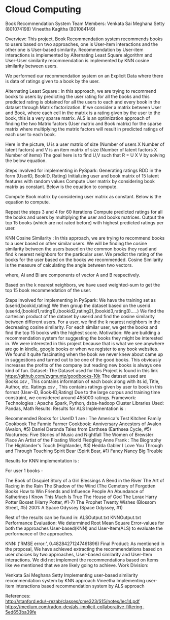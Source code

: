#                                                   Cloud Computing
Book Recommendation System
Team Members:
Venkata Sai Meghana Setty (801074198)
Vineetha Kagitha (801084149)

Overview:
This project, Book Recommendation system recommends books to users based on two approaches, one is User-item interactions and the other one is User-based similarity. Recommendation by User-item interactions is implemented by Alternating Least Square algorithm and User-User similarity recommendation is implemented by KNN cosine similarity between users.

We performed our recommendation system on an Explicit Data where there is data of ratings given to a book by the user.

Alternating Least Square :
In this approach, we are trying to recommend books to users by predicting the user rating for all the books and this predicted rating is obtained for all the users to each and every book in the dataset through Matrix factorization. If we consider a matrix between User and Book, where each cell in the matrix is a rating given by the user to the book, this is a very sparse matrix. ALS is an optimization approach of finding the two Matrix factors (User matrix and Book matrix) for the sparse matrix where multiplying the matrix factors will result in predicted ratings of each user to each book. 

Here in the picture, U is a user matrix of size (Number of users X Number of latent factors) and V is an item matrix of size (Number of latent factors  X Number of items)
The goal here is to find U,V such that R = U X V by solving the below equation.

Steps involved for implementing in PySpark:
Generating ratings RDD in the form (UserID, BookID, Rating)
Initializing user and book matrix of 15 latent features with random values
Compute User matrix by considering book matrix as constant. Below is the equation to compute.
 
Compute Book matrix by considering user matrix as constant. Below is the equation to compute.

Repeat the steps 3 and 4 for 60 iterations
Compute predicted ratings for all the books and users by multiplying the user and books matrices.
Output the top 15 books (which are not rated before) with highest predicted ratings per user. 

KNN Cosine Similarity :
In this approach, we are trying to recommend books to a user based on other similar users. We will be finding the cosine similarity between the users based on the common books they read and find k nearest neighbors for the particular user. We predict the rating of the books for the user based on the books we recommended.
Cosine Similarity is the measure of calculating the angle between two vectors.

where, Ai and Bi are components of vector A and B respectively.

Based on the k nearest neighbors, we have used weighted-sum to get the top 15 book recommendation of the user.

Steps involved for implementing in PySpark:
We have the training set as (userid,bookid,rating)
We then group the dataset based on the userid. (userid,(bookid1,rating1),(bookid2,rating2),(bookid3,rating3).....)
We find the cartesian product of the dataset by userid and find the cosine similarity between different users.
For a user, we find the k nearest neighbors in the decreasing cosine similarity.
For each similar user, we get the books and find the top 15 books with the highest score.
Motivation:
	We are building a recommendation system for suggesting the books they might be interested in. We were interested in this project because that is what we see anywhere are go in kindle, google books or when we register to any book websites. We found it quite fascinating when the book we never knew about came up in suggestions and turned out to be one of the good books. This obviously increases the profits of the company but reading new books is always one kind of fun.
Dataset:
The Dataset used for this Project is found in this link https://github.com/zygmuntz/goodbooks-10k
The dataset used are
Books.csv , This contains information of each book along with its id, Title, Author, etc.
Ratings.csv , This contains ratings given by user to book in this format
 (User-ID, Book-ID,Rating)
Due to the large corpus and training time constraint, we considered around 455000 ratings.
Framework:
Technologies : Apache Spark, Python, dsba-hadoop Cluster
 Libraries Used: Pandas, Math
Results:
Results for ALS Implementation is :

Recommended Books for UserID 1 are : 
The America's Test Kitchen Family Cookbook
The Fannie Farmer Cookbook: Anniversary
Ancestors of Avalon (Avalon, #5)
Daniel Deronda
Tales from Earthsea (Earthsea Cycle, #5)
Nocturnes: Five Stories of Music and Nightfall
The Women of Brewster Place
An Artist of the Floating World
Fledgling
Anne Frank : The Biography
The Highlander's Touch (Highlander, #3)
Hedda Gabler
I Love You Through and Through
Touching Spirit Bear (Spirit Bear, #1)
Fancy Nancy
Big Trouble



Results for KNN implementation is :

For user 1 books -

The Book of Disquiet
Story of a Girl
Blessings
A Bend in the River
The Art of Racing in the Rain
The Shadow of the Wind (The Cemetery of Forgotten Books
How to Win Friends and Influence People
An Abundance of Katherines
I Know This Much Is True
The House of God
The Lorax
Harry Potter Boxset (Harry Potter, #1-7)
The Prophet
Twenty Wishes (Blossom Street, #5)
2001: A Space Odyssey (Space Odyssey, #1)



Rest of the results can be found in:
ALSOutput.txt
KNNOutput.txt
Performance Evaluation:
We determined Root Mean Square Error-values for both the approaches User-based(KNN) and
User-Item(ALS) to evaluate the performance of the approaches.

KNN:
('RMSE error:', 0.48284271247461896)
Final Product:
As mentioned in the proposal, We have achieved extracting the recommendations based on user choices by two approaches, User-based similarity and User-Item interactions. We did not implement the recommendations based on Items like we mentioned that we are likely going to achieve. 
Work Division:

Venkata Sai Meghana Setty
Implementing user-based similarity recommendation system by KNN approach
Vineetha
Implementing user-item interactions based recommendation system by ALS approach

References:
http://stanford.edu/~rezab/classes/cme323/S15/notes/lec14.pdf
https://medium.com/radon-dev/als-implicit-collaborative-filtering-5ed653ba39fe








